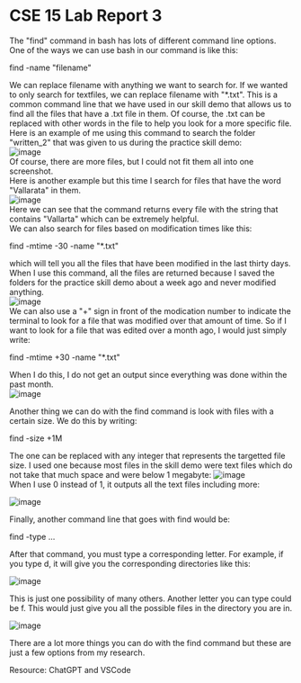 # CSE 15 Lab Report 3

The "find" command in bash has lots of different command line options. One of the ways we can use bash in our command
is like this:

find -name "filename"

We can replace filename with anything we want to search for. If we wanted to only search for textfiles, we can replace filename with "*.txt". This is a common command line that we have used in our skill demo that allows us to find all the files that have a .txt file in them. Of course, the .txt can be replaced with other words in the file to help you look for a more specific file. Here is an example of me using this command to search the folder "written_2" that was given to us during the practice skill demo:\
![image](https://user-images.githubusercontent.com/122493451/218655863-a0dce52d-1739-4713-9d50-018930e9e7a2.png)\
Of course, there are more files, but I could not fit them all into one screenshot.\
Here is another example but this time I search for files that have the word "Vallarata" in them.\
![image](https://user-images.githubusercontent.com/122493451/218657327-af3f1edc-40b1-48aa-9b06-730d4263b276.png)\
Here we can see that the command returns every file with the string that contains "Vallarta" which can be extremely helpful.\
We can also search for files based on modification times like this: 

find -mtime -30 -name "*.txt"

which will tell you all the files that have been modified in the last thirty days. When I use this command, all the files are returned because I saved the folders for the practice skill demo about a week ago and never modified anything.\
![image](https://user-images.githubusercontent.com/122493451/218661065-35ce3bf9-3b8a-4e96-b87d-1672508d9a98.png)\
We can also use a "+" sign in front of the modication number to indicate the terminal to look for a file that was modified over that amount of time. So if I want to look for a file that was edited over a month ago, I would just simply write:

find -mtime +30 -name "*.txt"

When I do this, I do not get an output since everything was done within the past month.\
![image](https://user-images.githubusercontent.com/122493451/218662864-f31b9432-e1c8-45d6-b0e9-41615a139617.png)

Another thing we can do with the find command is look with files with a certain size. We do this by writing:

find -size +1M

The one can be replaced with any integer that represents the targetted file size. I used one because most files in the skill demo were text files which do not take that much space and were below 1 megabyte:
![image](https://user-images.githubusercontent.com/122493451/218667121-ac1e7f00-8bc8-4d92-aabc-1de5f2928e15.png)\
When I use 0 instead of 1, it outputs all the text files including more:

![image](https://user-images.githubusercontent.com/122493451/218667569-38ffbaf4-91b5-4f7d-bdfe-112810b22cf2.png)

Finally, another command line that goes with find would be:

find -type ...

After that command, you must type a corresponding letter. For example, if you type d, it will give you the corresponding directories like this:

![image](https://user-images.githubusercontent.com/122493451/218670134-2c243efd-379c-4ea8-86cf-e32b7666ffdc.png)

This is just one possibility of many others. Another letter you can type could be f. This would just give you all the possible files in the directory you are in.

![image](https://user-images.githubusercontent.com/122493451/218671561-fbed499a-45d4-481c-b3dd-8bdc8eb53476.png)

There are a lot more things you can do with the find command but these are just a few options from my research.

Resource: ChatGPT and VSCode
